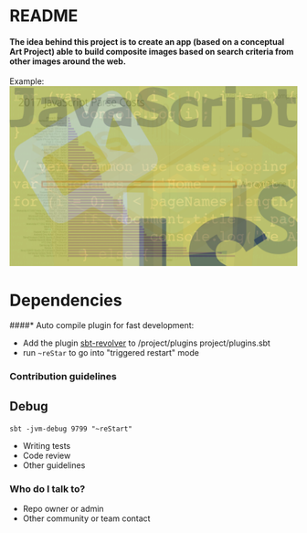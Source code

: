 # README #
  
#### The idea behind this project is to create an app (based on a conceptual Art Project) able to build composite images based on search criteria from other images around the web.
Example: 
  ![image](uploads/temp/img1.png)
  
# Dependencies
  ####* Auto compile plugin for fast development:
  * Add the plugin [sbt-revolver](https://github.com/spray/sbt-revolver) to /project/plugins 
  project/plugins.sbt
  * run `~reStar` to go into "triggered restart" mode

### Contribution guidelines ###
## Debug
 `sbt -jvm-debug 9799 "~reStart"`
* Writing tests
* Code review
* Other guidelines

### Who do I talk to? ###

* Repo owner or admin
* Other community or team contact
